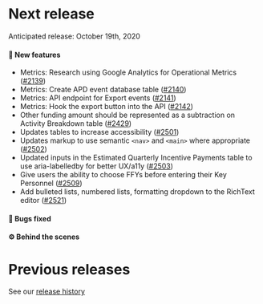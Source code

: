 # Next release

Anticipated release: October 19th, 2020

#### 🚀 New features

- Metrics: Research using Google Analytics for Operational Metrics ([#2139])
- Metrics: Create APD event database table ([#2140])
- Metrics: API endpoint for Export events ([#2141])
- Metrics: Hook the export button into the API ([#2142])
- Other funding amount should be represented as a subtraction on Activity Breakdown table ([#2429])
- Updates tables to increase accessibility ([#2501])
- Updates markup to use semantic `<nav>` and `<main>` where appropriate ([#2502])
- Updated inputs in the Estimated Quarterly Incentive Payments table to use aria-labelledby for better UX/a11y ([#2503])
- Give users the ability to choose FFYs before entering their Key Personnel ([#2509])
- Add bulleted lists, numbered lists, formatting dropdown to the RichText editor ([#2521])

#### 🐛 Bugs fixed

#### ⚙️ Behind the scenes

# Previous releases

See our [release history](https://github.com/CMSgov/eAPD/releases)

[#2139]: https://github.com/CMSgov/eAPD/issues/2139
[#2140]: https://github.com/CMSgov/eAPD/issues/2140
[#2141]: https://github.com/CMSgov/eAPD/issues/2141
[#2142]: https://github.com/CMSgov/eAPD/issues/2142
[#2429]: https://github.com/CMSgov/eAPD/issues/2429
[#2501]: https://github.com/CMSgov/eAPD/issues/2501
[#2502]: https://github.com/CMSgov/eAPD/issues/2502
[#2503]: https://github.com/CMSgov/eAPD/issues/2503
[#2509]: https://github.com/CMSgov/eAPD/issues/2509
[#2521]: https://github.com/CMSgov/eAPD/issues/2521
